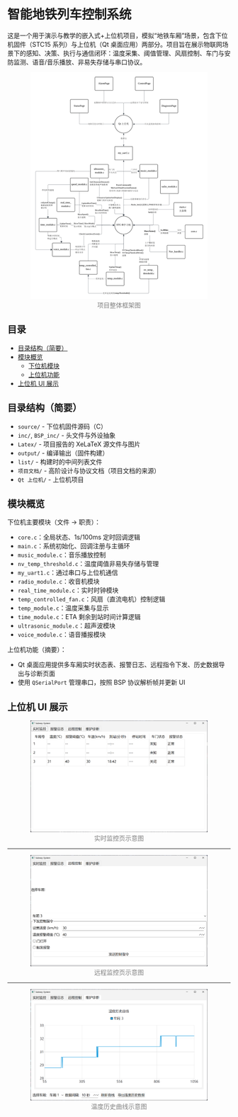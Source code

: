 # 智能地铁列车控制系统

这是一个用于演示与教学的嵌入式+上位机项目，模拟“地铁车厢”场景，包含下位机固件（STC15 系列）与上位机（Qt 桌面应用）两部分。项目旨在展示物联网场景下的感知、决策、执行与通信闭环：温度采集、阈值管理、风扇控制、车门与安防监测、语音/音乐播放、非易失存储与串口协议。

<p align="center">
  <img src="Final Project Report/images/22-46-17.png" alt="项目整体框架图" width="400"><br>
  <span style="color:gray; font-size:14px;">项目整体框架图</span>
</p>


## 目录

- [目录结构（简要）](#目录结构简要)
- [模块概览](#模块概览)
  - [下位机模块](#下位机模块)
  - [上位机功能](#上位机功能)
- [上位机 UI 展示](#上位机-ui-展示)


## 目录结构（简要）

- `source/` - 下位机固件源码（C）
- `inc/`, `BSP_inc/` - 头文件与外设抽象
- `Latex/` - 项目报告的 XeLaTeX 源文件与图片
- `output/` - 编译输出（固件构建）
- `list/` - 构建时的中间列表文件
- `项目文档/` - 高阶设计与协议文档（项目文档的来源）
- `Qt 上位机/` - 上位机项目


## 模块概览

下位机主要模块（文件 -> 职责）：

- `core.c`：全局状态、1s/100ms 定时回调逻辑
- `main.c`：系统初始化、回调注册与主循环
- `music_module.c`：音乐播放控制
- `nv_temp_threshold.c`：温度阈值非易失存储与管理
- `my_uart1.c`：通过串口与上位机通信
- `radio_module.c`：收音机模块
- `real_time_module.c`：实时时钟模块
- `temp_controlled_fan.c`：风扇（直流电机）控制逻辑
- `temp_module.c`：温度采集与显示
- `time_module.c`：ETA 剩余到站时间计算逻辑
- `ultrasonic_module.c`：超声波模块
- `voice_module.c`：语音播报模块


上位机功能（摘要）：

- Qt 桌面应用提供多车厢实时状态表、报警日志、远程指令下发、历史数据导出与诊断页面
- 使用 `QSerialPort` 管理串口，按照 BSP 协议解析帧并更新 UI

## 上位机 UI 展示


<p align="center">
  <img src="Final Project Report/images/21-05-51.png" alt="实时监控页示意图" width="400"><br>
  <span style="color:gray; font-size:14px;">实时监控页示意图</span>
</p>

---

<p align="center">
  <img src="Final Project Report/images/21-06-37.png" alt="远程监控页示意图" width="400"><br>
  <span style="color:gray; font-size:14px;">远程监控页示意图</span>
</p>

---

<p align="center">
  <img src="Final Project Report/images/21-06-59.png" alt="温度历史曲线示意图" width="400"><br>
  <span style="color:gray; font-size:14px;">温度历史曲线示意图</span>
</p>



